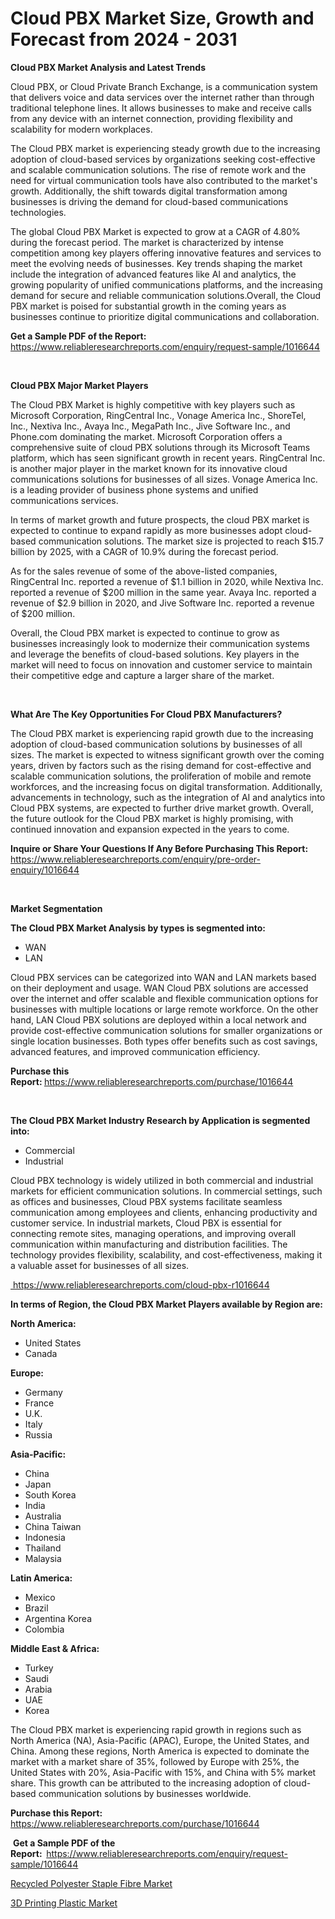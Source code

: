 <p><h1>Cloud PBX Market Size, Growth and Forecast from 2024 - 2031</h1></p><p><strong>Cloud PBX Market Analysis and Latest Trends</strong></p>
<p><p>Cloud PBX, or Cloud Private Branch Exchange, is a communication system that delivers voice and data services over the internet rather than through traditional telephone lines. It allows businesses to make and receive calls from any device with an internet connection, providing flexibility and scalability for modern workplaces.</p><p>The Cloud PBX market is experiencing steady growth due to the increasing adoption of cloud-based services by organizations seeking cost-effective and scalable communication solutions. The rise of remote work and the need for virtual communication tools have also contributed to the market's growth. Additionally, the shift towards digital transformation among businesses is driving the demand for cloud-based communications technologies.</p><p>The global Cloud PBX Market is expected to grow at a CAGR of 4.80% during the forecast period. The market is characterized by intense competition among key players offering innovative features and services to meet the evolving needs of businesses. Key trends shaping the market include the integration of advanced features like AI and analytics, the growing popularity of unified communications platforms, and the increasing demand for secure and reliable communication solutions.Overall, the Cloud PBX market is poised for substantial growth in the coming years as businesses continue to prioritize digital communications and collaboration.</p></p>
<p><strong>Get a Sample PDF of the Report:&nbsp;</strong> <a href="https://www.reliableresearchreports.com/enquiry/request-sample/1016644">https://www.reliableresearchreports.com/enquiry/request-sample/1016644</a></p>
<p>&nbsp;</p>
<p><strong>Cloud PBX Major Market Players</strong></p>
<p><p>The Cloud PBX Market is highly competitive with key players such as Microsoft Corporation, RingCentral Inc., Vonage America Inc., ShoreTel, Inc., Nextiva Inc., Avaya Inc., MegaPath Inc., Jive Software Inc., and Phone.com dominating the market. Microsoft Corporation offers a comprehensive suite of cloud PBX solutions through its Microsoft Teams platform, which has seen significant growth in recent years. RingCentral Inc. is another major player in the market known for its innovative cloud communications solutions for businesses of all sizes. Vonage America Inc. is a leading provider of business phone systems and unified communications services. </p><p>In terms of market growth and future prospects, the cloud PBX market is expected to continue to expand rapidly as more businesses adopt cloud-based communication solutions. The market size is projected to reach $15.7 billion by 2025, with a CAGR of 10.9% during the forecast period. </p><p>As for the sales revenue of some of the above-listed companies, RingCentral Inc. reported a revenue of $1.1 billion in 2020, while Nextiva Inc. reported a revenue of $200 million in the same year. Avaya Inc. reported a revenue of $2.9 billion in 2020, and Jive Software Inc. reported a revenue of $200 million. </p><p>Overall, the Cloud PBX market is expected to continue to grow as businesses increasingly look to modernize their communication systems and leverage the benefits of cloud-based solutions. Key players in the market will need to focus on innovation and customer service to maintain their competitive edge and capture a larger share of the market.</p></p>
<p>&nbsp;</p>
<p><strong>What Are The Key Opportunities For Cloud PBX Manufacturers?</strong></p>
<p><p>The Cloud PBX market is experiencing rapid growth due to the increasing adoption of cloud-based communication solutions by businesses of all sizes. The market is expected to witness significant growth over the coming years, driven by factors such as the rising demand for cost-effective and scalable communication solutions, the proliferation of mobile and remote workforces, and the increasing focus on digital transformation. Additionally, advancements in technology, such as the integration of AI and analytics into Cloud PBX systems, are expected to further drive market growth. Overall, the future outlook for the Cloud PBX market is highly promising, with continued innovation and expansion expected in the years to come.</p></p>
<p><strong>Inquire or Share Your Questions If Any Before Purchasing This Report:</strong> <a href="https://www.reliableresearchreports.com/enquiry/pre-order-enquiry/1016644">https://www.reliableresearchreports.com/enquiry/pre-order-enquiry/1016644</a></p>
<p>&nbsp;</p>
<p><strong>Market Segmentation</strong></p>
<p><strong>The Cloud PBX Market Analysis by types is segmented into:</strong></p>
<p><ul><li>WAN</li><li>LAN</li></ul></p>
<p><p>Cloud PBX services can be categorized into WAN and LAN markets based on their deployment and usage. WAN Cloud PBX solutions are accessed over the internet and offer scalable and flexible communication options for businesses with multiple locations or large remote workforce. On the other hand, LAN Cloud PBX solutions are deployed within a local network and provide cost-effective communication solutions for smaller organizations or single location businesses. Both types offer benefits such as cost savings, advanced features, and improved communication efficiency.</p></p>
<p><strong>Purchase this Report:&nbsp;</strong><a href="https://www.reliableresearchreports.com/purchase/1016644">https://www.reliableresearchreports.com/purchase/1016644</a></p>
<p>&nbsp;</p>
<p><strong>The Cloud PBX Market Industry Research by Application is segmented into:</strong></p>
<p><ul><li>Commercial</li><li>Industrial</li></ul></p>
<p><p>Cloud PBX technology is widely utilized in both commercial and industrial markets for efficient communication solutions. In commercial settings, such as offices and businesses, Cloud PBX systems facilitate seamless communication among employees and clients, enhancing productivity and customer service. In industrial markets, Cloud PBX is essential for connecting remote sites, managing operations, and improving overall communication within manufacturing and distribution facilities. The technology provides flexibility, scalability, and cost-effectiveness, making it a valuable asset for businesses of all sizes.</p></p>
<p><a href="https://www.reliableresearchreports.com/cloud-pbx-r1016644">&nbsp;https://www.reliableresearchreports.com/cloud-pbx-r1016644</a></p>
<p><strong>In terms of Region, the Cloud PBX Market Players available by Region are:</strong></p>
<p>
    <p> <strong> North America: </strong>
        <ul>
            <li>United States</li>
            <li>Canada</li>
        </ul>
        </p> 
    <p> <strong> Europe: </strong>
        <ul>
            <li>Germany</li>
            <li>France</li>
            <li>U.K.</li>
            <li>Italy</li>
            <li>Russia</li>
        </ul>
        </p> 
    <p> <strong> Asia-Pacific: </strong>
        <ul>
            <li>China</li>
            <li>Japan</li>
            <li>South Korea</li>
            <li>India</li>
            <li>Australia</li>
            <li>China Taiwan</li>
            <li>Indonesia</li>
            <li>Thailand</li>
            <li>Malaysia</li>
        </ul>
        </p> 
    <p> <strong> Latin America: </strong>
        <ul>
            <li>Mexico</li>
            <li>Brazil</li>
            <li>Argentina Korea</li>
            <li>Colombia</li>
        </ul>
        </p> 
    <p> <strong> Middle East & Africa: </strong>
        <ul>
            <li>Turkey</li>
            <li>Saudi</li>
            <li>Arabia</li>
            <li>UAE</li>
            <li>Korea</li>
        </ul>
    </p>
    </p>
<p><p>The Cloud PBX market is experiencing rapid growth in regions such as North America (NA), Asia-Pacific (APAC), Europe, the United States, and China. Among these regions, North America is expected to dominate the market with a market share of 35%, followed by Europe with 25%, the United States with 20%, Asia-Pacific with 15%, and China with 5% market share. This growth can be attributed to the increasing adoption of cloud-based communication solutions by businesses worldwide.</p></p>
<p><strong>Purchase this Report: </strong><a href="https://www.reliableresearchreports.com/purchase/1016644">https://www.reliableresearchreports.com/purchase/1016644</a></p>
<p>&nbsp;<strong>Get a Sample PDF of the Report:&nbsp;&nbsp;</strong><a href="https://www.reliableresearchreports.com/enquiry/request-sample/1016644">https://www.reliableresearchreports.com/enquiry/request-sample/1016644</a></p>
<p><strong></strong></p>
<p><p><a href="https://chivalrous-flock-a86.notion.site/Recycled-Polyester-Staple-Fibre-Market-Research-Report-Unlocks-Analysis-on-the-Market-Financial-Stat-3ac9899c78424ff0b7831fd0ce46df34">Recycled Polyester Staple Fibre Market</a></p><p><a href="https://issuu.com/reportprime-2/docs/3d-printing-plastic-market-size-2030.pptx">3D Printing Plastic Market</a></p></p>